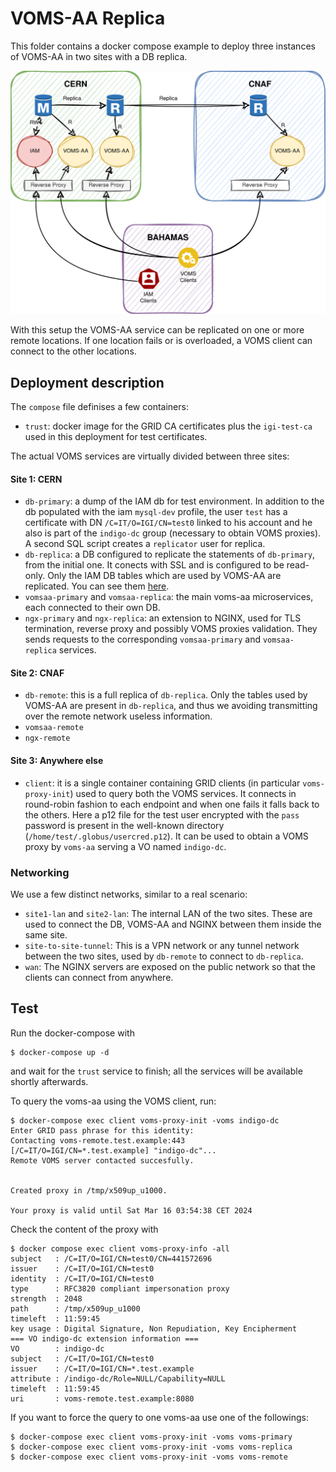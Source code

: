 # VOMS-AA Replica

This folder contains a docker compose example to deploy three instances of VOMS-AA in two sites with a DB replica.

![Setup schema.](VOMS-AA_replica.png)

With this setup the VOMS-AA service can be replicated on one or more remote locations. If one location fails or is overloaded, a VOMS client can connect to the other locations.

## Deployment description

The `compose` file definises a few containers:

* `trust`: docker image for the GRID CA certificates plus the `igi-test-ca` used in this deployment for test certificates.

The actual VOMS services are virtually divided between three sites:

#### Site 1: CERN
* `db-primary`: a dump of the IAM db for test environment. In addition to the db populated with the iam `mysql-dev` profile, the user `test` has a certificate with DN `/C=IT/O=IGI/CN=test0` linked to his account and he also is part of the `indigo-dc` group (necessary to obtain VOMS proxies). A second SQL script creates a `replicator` user for replica.
* `db-replica`: a DB configured to replicate the statements of `db-primary`, from the initial one. It conects with SSL and is configured to be read-only. Only the IAM DB tables which are used by VOMS-AA are replicated. You can see them [here](assets/mysql-conf/replica.cnf).
* `vomsaa-primary` and `vomsaa-replica`: the main voms-aa microservices, each connected to their own DB.
* `ngx-primary` and `ngx-replica`: an extension to NGINX, used for TLS termination, reverse proxy and possibly VOMS proxies validation. They sends requests to the corresponding `vomsaa-primary` and `vomsaa-replica` services.


#### Site 2: CNAF
* `db-remote`: this is a full replica of `db-replica`. Only the tables used by VOMS-AA are present in `db-replica`, and thus we avoiding transmitting over the remote network useless information.
* `vomsaa-remote`
* `ngx-remote`

#### Site 3: Anywhere else
* `client`: it is a single container containing GRID clients (in particular `voms-proxy-init`) used to query both the VOMS services. It connects in round-robin fashion to each endpoint and when one fails it falls back to the others. Here a p12 file for the test user encrypted with the `pass` password is present in the well-known directory (`/home/test/.globus/usercred.p12`). It can be used to obtain a VOMS proxy by `voms-aa` serving a VO named `indigo-dc`.

### Networking

We use a few distinct networks, similar to a real scenario:

* `site1-lan` and `site2-lan`: The internal LAN of the two sites. These are used to connect the DB, VOMS-AA and NGINX between them inside the same site.
* `site-to-site-tunnel`: This is a VPN network or any tunnel network between the two sites, used by `db-remote` to connect to `db-replica`.
* `wan`: The NGINX servers are exposed on the public network so that the clients can connect from anywhere.

## Test

Run the docker-compose with

```
$ docker-compose up -d
```

and wait for the `trust` service to finish; all the services will be available shortly afterwards.

To query the voms-aa using the VOMS client, run:

``` 
$ docker-compose exec client voms-proxy-init -voms indigo-dc
Enter GRID pass phrase for this identity:
Contacting voms-remote.test.example:443 [/C=IT/O=IGI/CN=*.test.example] "indigo-dc"...
Remote VOMS server contacted succesfully.


Created proxy in /tmp/x509up_u1000.

Your proxy is valid until Sat Mar 16 03:54:38 CET 2024
```

Check the content of the proxy with

```
$ docker compose exec client voms-proxy-info -all
subject   : /C=IT/O=IGI/CN=test0/CN=441572696
issuer    : /C=IT/O=IGI/CN=test0
identity  : /C=IT/O=IGI/CN=test0
type      : RFC3820 compliant impersonation proxy
strength  : 2048
path      : /tmp/x509up_u1000
timeleft  : 11:59:45
key usage : Digital Signature, Non Repudiation, Key Encipherment
=== VO indigo-dc extension information ===
VO        : indigo-dc
subject   : /C=IT/O=IGI/CN=test0
issuer    : /C=IT/O=IGI/CN=*.test.example
attribute : /indigo-dc/Role=NULL/Capability=NULL
timeleft  : 11:59:45
uri       : voms-remote.test.example:8080

```
If you want to force the query to one voms-aa use one of the followings:
```
$ docker-compose exec client voms-proxy-init -voms voms-primary
$ docker-compose exec client voms-proxy-init -voms voms-replica
$ docker-compose exec client voms-proxy-init -voms voms-remote
```